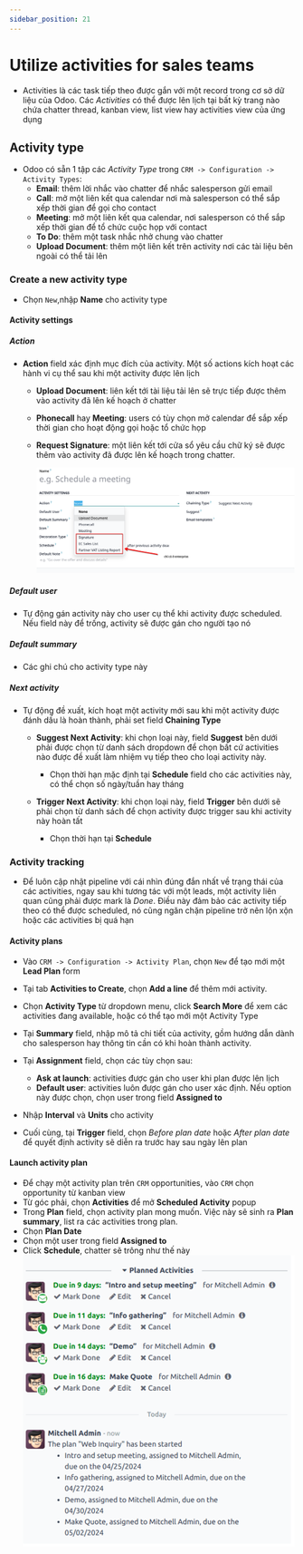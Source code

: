 ```yaml
---
sidebar_position: 21
---
```


# Utilize activities for sales teams

- Activities là các task tiếp theo được gắn với một record trong cơ sở dữ liệu của Odoo. Các _Activities_ có thể được lên lịch
  tại bất kỳ trang nào chứa chatter thread, kanban view, list view hay activities view của ứng dụng

## Activity type

- Odoo có sẵn 1 tập các _Activity Type_ trong `CRM -> Configuration -> Activity Types`:
  - **Email**: thêm lời nhắc vào chatter để nhắc salesperson gửi email
  - **Call**: mở một liên kết qua calendar nơi mà salesperson có thể sắp xếp thời gian để gọi cho contact
  - **Meeting**: mở một liên kết qua calendar, nơi salesperson có thể sắp xếp thời gian để tổ chức cuộc họp với contact
  - **To Do**: thêm một task nhắc nhở chung vào chatter
  - **Upload Document**: thêm một liên kết trên activity nơi các tài liệu bên ngoài có thể tải lên

### Create a new activity type

- Chọn `New`,nhập **Name** cho activity type

#### Activity settings

##### Action

- **Action** field xác định mục đích của activity. Một số actions kích hoạt các hành vi cụ thể sau khi một activity được lên lịch
  - **Upload Document**: liên kết tới tài liệu tải lên sẽ trực tiếp được thêm vào activity đã lên kế hoạch ở chatter
  - **Phonecall** hay **Meeting**: users có tùy chọn mở calendar để sắp xếp thời gian cho hoạt động gọi hoặc tổ chức họp
  - **Request Signature**: một liên kết tới cửa sổ yêu cầu chữ ký sẽ được thêm vào activity đã được lên kế hoạch trong chatter.

    ![crm activity type new](../img/crm_activity_type.png)

##### Default user

- Tự động gán activity này cho user cụ thể khi activity được scheduled. Nếu field này để trống, activity sẽ được gán cho người tạo nó

##### Default summary

- Các ghi chú cho activity type này

##### Next activity

- Tự động đề xuất, kích hoạt một activity mới sau khi một activity được đánh dấu là hoàn thành, phải set field **Chaining Type**
  - **Suggest Next Activity**: khi chọn loại này, field **Suggest** bên dưới phải được chọn từ danh sách dropdown để chọn bất cứ
    activities nào được đề xuất làm nhiệm vụ tiếp theo cho loại activity này.
    - Chọn thời hạn mặc định tại **Schedule** field cho các activities này, có thể chọn số ngày/tuần hay tháng

  - **Trigger Next Activity**: khi chọn loại này, field **Trigger** bên dưới sẽ phải chọn từ danh sách để chọn activity được trigger sau khi activity này hoàn tất
    - Chọn thời hạn tại **Schedule**

### Activity tracking

- Để luôn cập nhật pipeline với cái nhìn đúng đắn nhất về trạng thái của các activities, ngay sau khi tương tác với một leads, một activity
  liên quan cũng phải được mark là _Done_. Điều này đảm bảo các activity tiếp theo có thể được scheduled, nó cũng ngăn chặn pipeline trở nên
  lộn xộn hoặc các activities bị quá hạn

#### Activity plans

- Vào `CRM -> Configuration -> Activity Plan`, chọn `New` để tạo mới một **Lead Plan** form

- Tại tab **Activities to Create**, chọn **Add a line** để thêm mới activity.
- Chọn **Activity Type** từ dropdown menu, click **Search More** để xem các activities đang available, hoặc có thể tạo mới một Activity Type

- Tại **Summary** field, nhập mô tả chi tiết của activity, gồm hướng dẫn dành cho salesperson hay thông tin cần có khi hoàn thành activity.
- Tại **Assignment** field, chọn các tùy chọn sau:
  - **Ask at launch**: activities được gán cho user khi plan được lên lịch
  - **Default user**: activities luôn được gán cho user xác định. Nếu option này được chọn, chọn user trong field **Assigned to**

- Nhập **Interval** và **Units** cho activity
- Cuối cùng, tại **Trigger** field, chọn _Before plan date_ hoặc _After plan date_ để quyết định activity sẽ diễn ra trước hay sau ngày lên plan

#### Launch activity plan

- Để chạy một activity plan trên `CRM` opportunities, vào `CRM` chọn opportunity từ kanban view
- Từ góc phải, chọn **Activities** để mở **Scheduled Activity** popup
- Trong **Plan** field, chọn activity plan mong muốn. Việc này sẽ sinh ra **Plan summary**, list ra các activities trong plan.
- Chọn **Plan Date**
- Chọn một user trong field **Assigned to**
- Click **Schedule**, chatter sẽ trông như thế này
  ![crm chatter activities plan](../img/crm_chatter_activity_plan.png)
